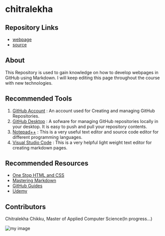 # chitralekha

## Repository Links

- [webpage](https://chitralekhach.github.io/chitralekha/)
- [source](https://github.com/chitralekhach/chitralekha)

## About

This Repository is used to gain knowledge on how to develop webpages in GitHub using Markdown. I will keep editing this page throughout the course with new technologies.

## Recommended Tools

1. [GitHub Account](https://github.com/) : An account used for Creating and managing GitHub Repositories.
1. [GitHub Desktop](https://central.github.com/deployments/desktop/desktop/latest/win32) : A sofware for managing GitHub repositories locally in your desktop. It is easy to push and pull your repository contents.
1. [Notepad++](https://notepad-plus-plus.org/repository/7.x/7.6.2/npp.7.6.2.Installer.exe) : This is a very useful text editor and source code editor for different programming languages.
1. [Visual Studio Code](https://code.visualstudio.com/docs/?dv=win) : This is a very helpful light weight text editor for creating markdown pages.

## Recommended Resources

- [One Stop HTML and CSS](https://www.w3schools.com/)
- [Mastering Markdown](https://guides.github.com/features/mastering-markdown/)
- [GitHub Guides](https://guides.github.com/)
- [Udemy](https://www.udemy.com/)

## Contributors

Chitralekha Chikku, Master of Applied Computer Science(In progress...)

![my image](https://chitralekhach.github.io/chitralekha/pigeon.jpg)